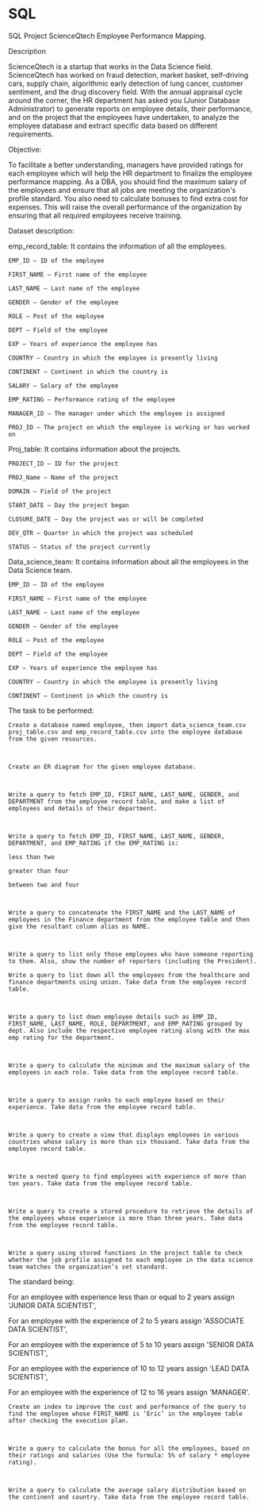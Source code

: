 # SQL
SQL Project
ScienceQtech Employee Performance Mapping.

Description

ScienceQtech is a startup that works in the Data Science field. ScienceQtech has worked on fraud detection, market basket, self-driving cars, supply chain, algorithmic early detection of lung cancer, customer sentiment, and the drug discovery field. With the annual appraisal cycle around the corner, the HR department has asked you (Junior Database Administrator) to generate reports on employee details, their performance, and on the project that the employees have undertaken, to analyze the employee database and extract specific data based on different requirements.

 

Objective: 

To facilitate a better understanding, managers have provided ratings for each employee which will help the HR department to finalize the employee performance mapping. As a DBA, you should find the maximum salary of the employees and ensure that all jobs are meeting the organization's profile standard. You also need to calculate bonuses to find extra cost for expenses. This will raise the overall performance of the organization by ensuring that all required employees receive training.

 

Dataset description:

 

emp_record_table: It contains the information of all the employees.

    EMP_ID – ID of the employee

    FIRST_NAME – First name of the employee

    LAST_NAME – Last name of the employee

    GENDER – Gender of the employee

    ROLE – Post of the employee

    DEPT – Field of the employee

    EXP – Years of experience the employee has

    COUNTRY – Country in which the employee is presently living

    CONTINENT – Continent in which the country is

    SALARY – Salary of the employee

    EMP_RATING – Performance rating of the employee

    MANAGER_ID – The manager under which the employee is assigned 

    PROJ_ID – The project on which the employee is working or has worked on


 

Proj_table: It contains information about the projects.

    PROJECT_ID – ID for the project

    PROJ_Name – Name of the project

    DOMAIN – Field of the project

    START_DATE – Day the project began

    CLOSURE_DATE – Day the project was or will be completed

    DEV_QTR – Quarter in which the project was scheduled

    STATUS – Status of the project currently

 

Data_science_team: It contains information about all the employees in the Data Science team.

    EMP_ID – ID of the employee

    FIRST_NAME – First name of the employee

    LAST_NAME – Last name of the employee

    GENDER – Gender of the employee

    ROLE – Post of the employee

    DEPT – Field of the employee

    EXP – Years of experience the employee has

    COUNTRY – Country in which the employee is presently living

    CONTINENT – Continent in which the country is




 

The task to be performed: 

 

    Create a database named employee, then import data_science_team.csv proj_table.csv and emp_record_table.csv into the employee database from the given resources.

 

    Create an ER diagram for the given employee database.

 

    Write a query to fetch EMP_ID, FIRST_NAME, LAST_NAME, GENDER, and DEPARTMENT from the employee record table, and make a list of employees and details of their department.

 

    Write a query to fetch EMP_ID, FIRST_NAME, LAST_NAME, GENDER, DEPARTMENT, and EMP_RATING if the EMP_RATING is: 

    less than two

    greater than four 

    between two and four

 

    Write a query to concatenate the FIRST_NAME and the LAST_NAME of employees in the Finance department from the employee table and then give the resultant column alias as NAME.

 

    Write a query to list only those employees who have someone reporting to them. Also, show the number of reporters (including the President).

    Write a query to list down all the employees from the healthcare and finance departments using union. Take data from the employee record table.

 

    Write a query to list down employee details such as EMP_ID, FIRST_NAME, LAST_NAME, ROLE, DEPARTMENT, and EMP_RATING grouped by dept. Also include the respective employee rating along with the max emp rating for the department.

 

    Write a query to calculate the minimum and the maximum salary of the employees in each role. Take data from the employee record table.

 

    Write a query to assign ranks to each employee based on their experience. Take data from the employee record table.

 

    Write a query to create a view that displays employees in various countries whose salary is more than six thousand. Take data from the employee record table.

 

    Write a nested query to find employees with experience of more than ten years. Take data from the employee record table.

 

    Write a query to create a stored procedure to retrieve the details of the employees whose experience is more than three years. Take data from the employee record table.

 

    Write a query using stored functions in the project table to check whether the job profile assigned to each employee in the data science team matches the organization’s set standard.

 

The standard being:

For an employee with experience less than or equal to 2 years assign 'JUNIOR DATA SCIENTIST',

For an employee with the experience of 2 to 5 years assign 'ASSOCIATE DATA SCIENTIST',

For an employee with the experience of 5 to 10 years assign 'SENIOR DATA SCIENTIST',

For an employee with the experience of 10 to 12 years assign 'LEAD DATA SCIENTIST',

For an employee with the experience of 12 to 16 years assign 'MANAGER'.

 

    Create an index to improve the cost and performance of the query to find the employee whose FIRST_NAME is ‘Eric’ in the employee table after checking the execution plan.

 

    Write a query to calculate the bonus for all the employees, based on their ratings and salaries (Use the formula: 5% of salary * employee rating).

 

    Write a query to calculate the average salary distribution based on the continent and country. Take data from the employee record table.


